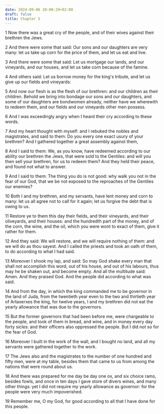 ```yaml
---
date: 2024-09-06 20:00:29+02:00
draft: false
title: Chapter 5
---
```




1 Now there was a great cry of the people, and of their wives against their brethren the Jews.

2 And there were some that said: Our sons and our daughters are very many: let us take up corn for the price of them, and let us eat and live.

3 And there were some that said: Let us mortgage our lands, and our vineyards, and our houses, and let us take corn because of the famine.

4 And others said: Let us borrow money for the king's tribute, and let us give up our fields and vineyards:

5 And now our flesh is as the flesh of our brethren: and our children as their children. Behold we bring into bondage our sons and our daughters, and some of our daughters are bondwomen already, neither have we wherewith to redeem them, and our fields and our vineyards other men possess.

6 And I was exceedingly angry when I heard their cry according to these words.

7 And my heart thought with myself: and I rebuked the nobles and magistrates, and said to them: Do you every one exact usury of your brethren? And I gathered together a great assembly against them,

8 And I said to them: We, as you know, have redeemed according to our ability our brethren the Jews, that were sold to the Gentiles: and will you then sell your brethren, for us to redeem them? And they held their peace, and found not what to answer.

9 And I said to them: The thing you do is not good: why walk you not in the fear of our God, that we be not exposed to the reproaches of the Gentiles our enemies?

10 Both I and my brethren, and my servants, have lent money and corn to many: let us all agree not to call for it again; let us forgive the debt that is owing to us.

11 Restore ye to them this day their fields, and their vineyards, and their oliveyards, and their houses: and the hundredth part of the money, and of the corn, the wine, and the oil, which you were wont to exact of them, give it rather for them.

12 And they said: We will restore, and we will require nothing of them: and we will do as thou sayest. And I called the priests and took an oath of them, to do according to what I had said.

13 Moreover I shook my lap, and said: So may God shake every man that shall not accomplish this word, out of his house, and out of his labours, thus may he be shaken out, and become empty. And all the multitude said: Amen. And they praised God. And the people did according to what was said.

14 And from the day, in which the king commanded me to be governor in the land of Juda, from the twentieth year even to the two and thirtieth year of Artaxerxes the king, for twelve years, I and my brethren did not eat the yearly allowance that was due to the governors.

15 But the former governors that had been before me, were chargeable to the people, and took of them in bread, and wine, and in money every day forty sicles: and their officers also oppressed the people. But I did not so for the fear of God.

16 Moreover I built in the work of the wall, and I bought no land, and all my servants were gathered together to the work.

17 The Jews also and the magistrates to the number of one hundred and fifty men, were at my table, besides them that came to us from among the nations that were round about us.

18 And there was prepared for me day be day one ox, and six choice rams, besides fowls, and once in ten days I gave store of divers wines, and many other things: yet I did not require my yearly allowance as governor: for the people were very much impoverished.

19 Remember me, O my God, for good according to all that I have done for this people.

